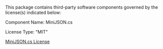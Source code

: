 This package contains third-party software components governed by the license(s) indicated below:

Component Name: MiniJSON.cs

License Type: "MIT"

[MiniJSON.cs License](https://github.com/Jackyjjc/MiniJSON.cs/blob/master/LICENCE)
